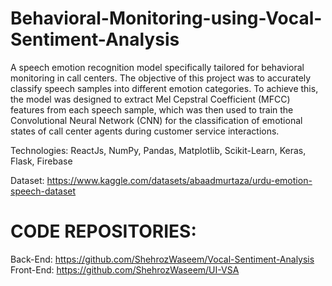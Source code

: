 # Behavioral-Monitoring-using-Vocal-Sentiment-Analysis

A speech emotion recognition model specifically tailored for behavioral monitoring in call centers. The objective of this project was to accurately classify speech samples into different emotion categories. To achieve this, the model was designed to extract Mel Cepstral Coefficient (MFCC) features from each speech sample, which was then used to train the Convolutional Neural Network (CNN) for the classification of emotional states of call center agents during customer service interactions.


Technologies: ReactJs, NumPy, Pandas, Matplotlib, Scikit-Learn, Keras, Flask, Firebase


Dataset: https://www.kaggle.com/datasets/abaadmurtaza/urdu-emotion-speech-dataset


# CODE REPOSITORIES:
Back-End: https://github.com/ShehrozWaseem/Vocal-Sentiment-Analysis
Front-End: https://github.com/ShehrozWaseem/UI-VSA
